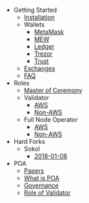 * Getting Started
    * [Installation](POA-Installation)
    * Wallets
        * [MetaMask](POA-Network-on-MetaMask)
        * [MEW](POA-Network-on-MEW)
        * [Ledger](POA-Network-on-Ledger)
        * [Trezor](POA-Network-on-Trezor)
        * [Trust](POA-Network-on-Trust-Wallet)
    * [Exchanges](POA-on-Exchanges)
    * [FAQ](Frequently-Asked-Questions)
* Roles
    * [Master of Ceremony](Master-of-Ceremony-Setup)
    * Validator
        * [AWS](Validator-Node-on-AWS)
        * [Non-AWS](Validator-Node-Non-AWS)
    * Full Node Operator
        * [AWS](Bootnode-Setup-AWS)
        * [Non-AWS](Bootnode-Setup-Non-AWS)
* Hard Forks
    * Sokol
        * [2018-01-08](HFs-Sokol-2018-01-08)
* POA
    * [Papers](POA-Network-Papers)
    * [What is POA](What-is-POA)
    * [Governance](Governance-Process)
    * [Role of Validator](Role-of-Validator)
